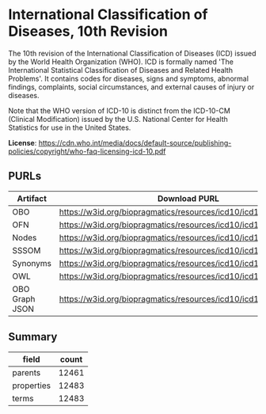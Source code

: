 # International Classification of Diseases, 10th Revision

The 10th revision of the International Classification of Diseases (ICD) issued by the World Health Organization (WHO). ICD is formally named 'The International Statistical Classification of Diseases and Related Health Problems'. It contains codes for diseases, signs and symptoms, abnormal findings, complaints, social circumstances, and external causes of injury or diseases.

Note that the WHO version of ICD-10 is distinct from the ICD-10-CM (Clinical Modification) issued by the U.S. National Center for Health Statistics for use in the United States.

**License**: https://cdn.who.int/media/docs/default-source/publishing-policies/copyright/who-faq-licensing-icd-10.pdf

## PURLs

| Artifact       | Download PURL                                                     | Latest Versioned Download PURL                                         |
|----------------|-------------------------------------------------------------------|------------------------------------------------------------------------|
| OBO            | https://w3id.org/biopragmatics/resources/icd10/icd10.obo          | https://w3id.org/biopragmatics/resources/icd10/2016/icd10.obo          |
| OFN            | https://w3id.org/biopragmatics/resources/icd10/icd10.ofn          | https://w3id.org/biopragmatics/resources/icd10/2016/icd10.ofn          |
| Nodes          | https://w3id.org/biopragmatics/resources/icd10/icd10.tsv          | https://w3id.org/biopragmatics/resources/icd10/2016/icd10.tsv          |
| SSSOM          | https://w3id.org/biopragmatics/resources/icd10/icd10.sssom.tsv    | https://w3id.org/biopragmatics/resources/icd10/2016/icd10.sssom.tsv    |
| Synonyms       | https://w3id.org/biopragmatics/resources/icd10/icd10.synonyms.tsv | https://w3id.org/biopragmatics/resources/icd10/2016/icd10.synonyms.tsv |
| OWL            | https://w3id.org/biopragmatics/resources/icd10/icd10.owl          | https://w3id.org/biopragmatics/resources/icd10/2016/icd10.owl          |
| OBO Graph JSON | https://w3id.org/biopragmatics/resources/icd10/icd10.json         | https://w3id.org/biopragmatics/resources/icd10/2016/icd10.json         |

## Summary

| field      |   count |
|------------|---------|
| parents    |   12461 |
| properties |   12483 |
| terms      |   12483 |
